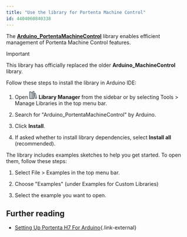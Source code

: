 ```yaml
---
title: "Use the library for Portenta Machine Control"
id: 4404060840338
---
```


The **[Arduino_PortentaMachineControl](https://www.arduino.cc/reference/en/libraries/arduino_portentamachinecontrol/)** library enables efficient management of Portenta Machine Control features.

> [!IMPORTANT]
> This library has officially replaced the older **Arduino_MachineControl** library.

Follow these steps to install the library in Arduino IDE:

1. Open ![Library Manager icon](img/symbol_library.png) **Library Manager** from the sidebar or by selecting Tools > Manage Libraries in the top menu bar.

2. Search for "Arduino_PortentaMachineControl" by Arduino.

3. Click **Install**.

4. If asked whether to install library dependencies, select **Install all** (recommended).

The library includes examples sketches to help you get started. To open them, follow these steps:

1. Select File > Examples in the top menu bar.

2. Choose "Examples" (under Examples for Custom Libraries)

3. Select the example you want to open.

## Further reading

* [Setting Up Portenta H7 For Arduino](https://docs.arduino.cc/tutorials/portenta-h7/setting-up-portenta/){.link-external}
